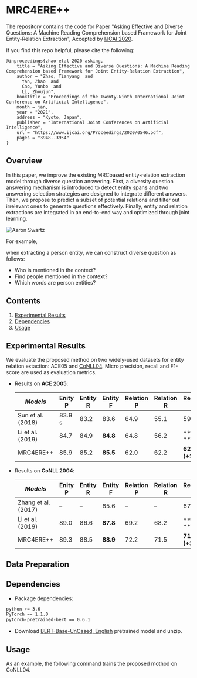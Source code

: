 # MRC4ERE++
The repository contains the code for Paper "Asking Effective and Diverse Questions: A Machine Reading Comprehension based Framework for Joint Entity-Relation Extraction", Accepted by [IJCAI 2020](https://www.ijcai.org/Proceedings/2020/0546.pdf). <br>

If you find this repo helpful, please cite the following:
```text
@inproceedings{zhao-etal-2020-asking,
    title = "Asking Effective and Diverse Questions: A Machine Reading Comprehension based Framework for Joint Entity-Relation Extraction",
    author = "Zhao, Tianyang  and
      Yan, Zhao  and
      Cao, Yunbo  and
      Li, Zhoujun",
    booktitle = "Proceedings of the Twenty-Ninth International Joint Conference on Artificial Intelligence",
    month = jan,
    year = "2021",
    address = "Kyoto, Japan",
    publisher = "International Joint Conferences on Artificial Intelligence",
    url = "https://www.ijcai.org/Proceedings/2020/0546.pdf",
    pages = "3948--3954"
}
```
 

## Overview

In this paper, we improve the existing MRCbased entity-relation extraction model through diverse question answering. First, a diversity question answering mechanism is introduced to detect entity spans and two answering selection strategies are designed to integrate different answers. Then, we propose to predict a subset of potential relations and filter out irrelevant ones to generate questions effectively. Finally, entity and relation extractions are integrated in an end-to-end way and optimized through joint learning.<br> 

![Aaron Swartz](https://github.com/TanyaZhao/MRC4ERE_plus/raw/master/model_framework.png)

For example, 

when extracting a person entity, we can construct diverse question as follows:
- Who is mentioned in the context?
- Find people mentioned in the context?
- Which words are person entities?


## Contents
1. [Experimental Results](#experimental-results)
2. [Dependencies](#dependencies)
3. [Usage](#usage)


## Experimental Results

We evaluate the proposed method on two widely-used datasets for entity relation extaction: ACE05 and [CoNLL04](https://github.com/bekou/multihead_joint_entity_relation_extraction/tree/master/data/CoNLL04).
Micro precision, recall and F1-score are used as evaluation metrics. 
  
- Results on **ACE 2005**:

  | *Models* | Enity P | Entity R | Entity F | Relation P | Relation R | Relation F|
  | --- | --- | --- | --- | --- | --- | --- |
  |Sun et al. (2018) |83.9 s|83.2| 83.6| 64.9| 55.1| 59.6|
  |Li et al. (2019) |84.7 |84.9|**84.8** |64.8| 56.2| **60.2 **|
  |MRC4ERE++ |85.9 |85.2 |**85.5** |62.0| 62.2| **62.1 (+1.9)**|
  
- Results on **CoNLL 2004**:

  | *Models* | Enity P | Entity R | Entity F | Relation P | Relation R | Relation F|
  | --- | --- | --- | --- | --- | --- | --- |
  |Zhang et al. (2017) |– |–| 85.6 |– |–| 67.8|
  |Li et al. (2019) | 89.0 | 86.6 | **87.8** | 69.2 | 68.2 | **68.9 **|
  |MRC4ERE++ |89.3 |88.5|**88.9** |72.2| 71.5| **71.9 (+3.0)**|


## Data Preparation


    
## Dependencies 

* Package dependencies: 
```bash 
python >= 3.6
PyTorch == 1.1.0
pytorch-pretrained-bert == 0.6.1 
```
* Download [BERT-Base-UnCased, English](https://s3.amazonaws.com/models.huggingface.co/bert/bert-base-uncased.tar.gz) pretrained model and unzip. 
    


## Usage
As an example, the following command trains the proposed mothod on CoNLL04. 

